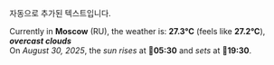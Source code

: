 
자동으로 추가된 텍스트입니다.

<!--START_SECTION:weather:moscow-->
Currently in **Moscow** (RU), the weather is: **27.3°C** (feels like **27.2°C**), ***overcast clouds***<br/>
On *August 30, 2025*, the *sun rises* at 🌅**05:30** and *sets* at 🌇**19:30**.
<!--END_SECTION:weather-->
